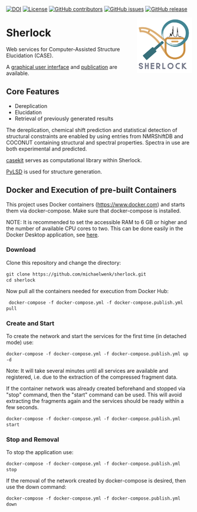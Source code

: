 [![DOI](https://zenodo.org/badge/315139777.svg)](https://zenodo.org/badge/latestdoi/315139777) [![License](https://img.shields.io/badge/License-MIT%202.0-blue.svg)](https://opensource.org/licenses/MIt)
[![GitHub contributors](https://img.shields.io/github/contributors/michaelwenk/sherlock.svg)](https://github.com/michaelwenk/sherlock/graphs/contributors/) [![GitHub issues](https://img.shields.io/github/issues/michaelwenk/sherlock.svg)](https://github.com/michaelwenk/sherlock/issues/) [![GitHub release](https://img.shields.io/github/release/michaelwenk/sherlock.svg)](https://github.com/michaelwenk/sherlock/releases/)

<img width="150" alt="sherlock-logo" src="public/Sherlock.png" align="right">

# Sherlock
Web services for Computer-Assisted Structure Elucidation (CASE).

A [graphical user interface](https://github.com/michaelwenk/sherlock-frontend) and [publication](https://doi.org/10.3390/molecules28031448) are available.



## Core  Features
- Dereplication
- Elucidation
- Retrieval of previously generated results 

The dereplication, chemical shift prediction and statistical detection of structural constraints are enabled by using entries from NMRShiftDB and COCONUT containing structural and spectral properties. Spectra in use are both experimental and predicted.  

[casekit](https://github.com/michaelwenk/casekit) serves as computational library within Sherlock.

[PyLSD](https://github.com/nuzillard/PyLSD) is used for structure generation. 
<!---
See [Dependencies](#dependencies) section.
-->

## Docker and Execution of pre-built Containers
This project uses Docker containers (https://www.docker.com) and starts them via docker-compose. Make sure that docker-compose is installed.

NOTE: It is recommended to set the accessible RAM to 6 GB or higher and the number of available CPU cores to two. This can be done easily in the Docker Desktop application, see [here](/public/Docker_settings.png).


### Download
Clone this repository and change the directory:
 
    git clone https://github.com/michaelwenk/sherlock.git
    cd sherlock

Now pull all the containers needed for execution from Docker Hub:

     docker-compose -f docker-compose.yml -f docker-compose.publish.yml pull

### Create and Start
To create the network and start the services for the first time (in detached mode) use:

    docker-compose -f docker-compose.yml -f docker-compose.publish.yml up -d

Note: It will take several minutes until all services are available and registered, i.e. due to the extraction of the compressed fragment data.

If the container network was already created beforehand and stopped via "stop" command, then the "start" command can be used. 
This will avoid extracting the fragments again and the services should be ready within a few seconds.

    docker-compose -f docker-compose.yml -f docker-compose.publish.yml start

### Stop and Removal
To stop the application use:

    docker-compose -f docker-compose.yml -f docker-compose.publish.yml stop

If the removal of the network created by docker-compose is desired, then use the down command:

    docker-compose -f docker-compose.yml -f docker-compose.publish.yml down

<!---
## Self Compilation and Dependencies

### Compilation
CASEkit (https://github.com/michaelwenk/casekit) has to be downloaded and compiled beforehand.

Now add the jar file to the local Maven repository by following command:

(note: replace "PATH/TO/CASEKIT-JAR-WITH-DEPENDENCIES" by the path to previously built CASEkit jar):

    mvn install:install-file -Dfile=PATH/TO/CASEKIT-JAR-WITH-DEPENDENCIES -DgroupId=org.openscience -DartifactId=casekit -Dversion=1.0 -Dpackaging=jar

Clone this repository:

    git clone https://github.com/michaelwenk/sherlock.git

Change the directory and build all the .jar files needed for this project using the build shell script:

    cd sherlock
    sh buildJars.sh

### Dependencies
Some services rely on specific software or file dependencies which has to be downloaded and put into certain places.
#### PyLSD
For the structure generation part PyLSD (http://eos.univ-reims.fr/LSD/JmnSoft/PyLSD/) is needed.
PyLSD can be downloaded from http://eos.univ-reims.fr/LSD/JmnSoft/PyLSD/INSTALL.html.

Extract and rename the new PyLSD folder to "PyLSD", if needed.

Now put the PyLSD folder into 

    backend/sherlock-pylsd/data/lsd/

In case custom filters are desired to use one can create a folder "filters" in

    backend/sherlock-pylsd/data/lsd/

and put the custom filters there. The system will use them automatically.

For more details about LSD and defining substructures and filters see http://eos.univ-reims.fr/LSD/MANUAL_ENG.html#SSTR .

#### NMRShiftDB
For the dereplication, automatic hybridization detection und chemical shift prediction via HOSE codes the NMRShiftDB (https://nmrshiftdb.nmr.uni-koeln.de) is required.

Download the "nmrshiftdb2withsignals.sd" from https://sourceforge.net/projects/nmrshiftdb2/files/data/ and copy it into 

    backend/sherlock-db-service-dataset/data/nmrshiftdb/

and rename the file to "nmrshiftdb.sdf". 

### Docker and Application Start/Stop
This project uses Docker containers (https://www.docker.com) and starts them via docker-compose. Make sure that docker-compose is installed.

#### Build
To build the container images use the following command:

    docker-compose -f docker-compose.yml -f docker-compose.production.yml build

#### Start 
To start this application (in detached mode) use

    docker-compose -f docker-compose.yml -f docker-compose.production.yml up -d

Note: It can take a few minutes until all services are available and registered.

#### Stop
To stop this application use

    docker-compose -f docker-compose.yml -f docker-compose.production.yml down

### Docker Container and Data Preparation/Persistence
The databases for datasets and hybridizations have to be filled when starting the application the first time.

After that procedure, the container database contents are stored in the "data/db" subdirectory of each "db-instance" service.
That enables the persistence of database content to access the data whenever the database services are restarting.

#### Dataset
For dataset creation and insertion use:

    curl -X POST -i 'http://localhost:8081/sherlock-db-service-dataset/replaceAll?nuclei=13C'

This will fill-in datasets with 13C spectra only. If multiple nuclei are desired, 
then this could be done by adding them separated by comma, e.g. 13C, 15N: 

    curl -X POST -i 'http://localhost:8081/sherlock-db-service-dataset/replaceAll?nuclei=13C,15N'

One can then check the number of datasets:

    curl -X GET -i 'http://localhost:8081/sherlock-db-service-dataset/count' 

#### Statistics
As for datasets we need to build the hybridization and connectivity statistics and can decide which nuclei to consider:

    curl -X POST -i 'http://localhost:8081/sherlock-db-service-statistics/hybridization/replaceAll?nuclei=13C'
    curl -X POST -i 'http://localhost:8081/sherlock-db-service-statistics/connectivity/replaceAll?nuclei=13C'


To check the number of hybridization/connectivity entries:

    curl -X GET -i 'http://localhost:8081/sherlock-db-service-statistics/hybridization/count'
    curl -X GET -i 'http://localhost:8081/sherlock-db-service-statistics/connectivity/count'

#### HOSE Codes
One needs to insert the HOSE code information as well:

    curl -X POST -i 'http://localhost:8081/sherlock-db-service-hosecode/replaceAll?nuclei=13C&maxSphere=6'

To check the number of HOSE code entries:

    curl -X GET -i 'http://localhost:8081/sherlock-db-service-hosecode/count'

For spectra prediction a map of HOSE code and assigned statistics is needed. 
Due to this one now needs to execute following command to store such map in a shared volume:

    curl -X GET -i 'http://localhost:8081/sherlock-db-service-hosecode/saveAllAsMap'

-->

